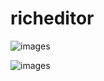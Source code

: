 # richeditor

![images](https://github.com/nowandfurure/richedtor/blob/master/sample1.gif)

![images](https://github.com/nowandfurure/richedtor/blob/master/sample2.gif)
